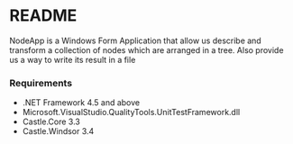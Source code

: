 # README #

NodeApp is a Windows Form Application that allow us describe and transform a collection of nodes which are arranged in a tree. Also provide us a way to write its result in a file 

### Requirements ###

* .NET Framework 4.5 and above
* Microsoft.VisualStudio.QualityTools.UnitTestFramework.dll
* Castle.Core 3.3
* Castle.Windsor 3.4